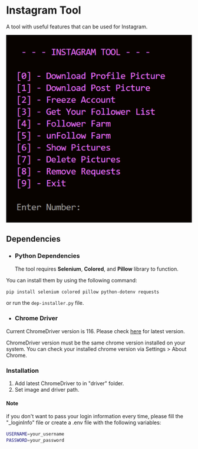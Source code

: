# Instagram Tool

A tool with useful features that can be used for Instagram.

![console look](./assets/console.png)

## Dependencies

- ### Python Dependencies
  The tool requires **Selenium**, **Colored**, and **Pillow** library to function.

You can install them by using the following command:

```bash
pip install selenium colored pillow python-dotenv requests
```

or run the `dep-installer.py` file.

- ### Chrome Driver

Current ChromeDriver version is 116. Please check [here](https://googlechromelabs.github.io/chrome-for-testing/) for latest version.

ChromeDriver version must be the same chrome version installed on your system. You can check your installed chrome version via Settings > About Chrome.

### Installation

1. Add latest ChromeDriver to in "driver" folder.
2. Set image and driver path.

#### Note

if you don't want to pass your login information every time, please fill the "\_loginInfo" file or create
a .env file with the following variables:

```bash
USERNAME=your_username
PASSWORD=your_password
```
